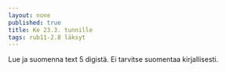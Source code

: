 ```yaml
---
layout: none
published: true
title: Ke 23.3. tunnille
tags: rub11-2.8 läksyt
---
```

Lue ja suomenna text 5 digistä. Ei tarvitse suomentaa kirjallisesti.
